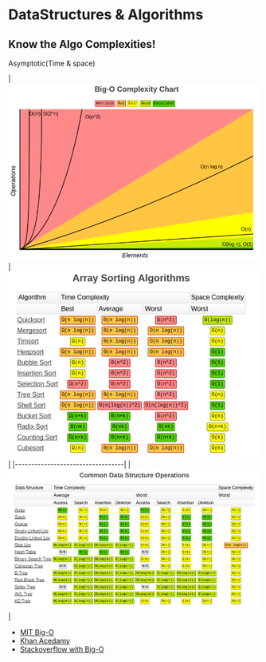 # DataStructures & Algorithms

## Know the Algo Complexities!
  
   Asymptotic(Time & space)

|![](image/1.png)|![](image/3.png) |
|----------------------------------|
|![](image/2.png)|

- [MIT Big-O](http://web.mit.edu/16.070/www/lecture/big_o.pdf)
- [Khan Acedamy](https://www.khanacademy.org/computing/computer-science/algorithms/asymptotic-notation/a/asymptotic-notation)
- [Stackoverflow with Big-O](http://stackoverflow.com/questions/487258/what-is-a-plain-english-explanation-of-big-o-notation)
   
